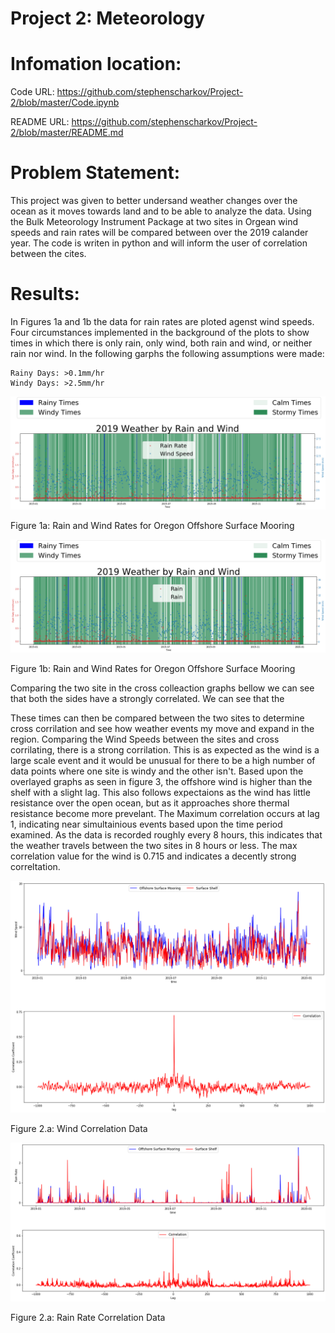 #  Project 2: Meteorology

# Infomation location:

  Code URL: https://github.com/stephenscharkov/Project-2/blob/master/Code.ipynb
  
  README URL: https://github.com/stephenscharkov/Project-2/blob/master/README.md
  
# Problem Statement:

  This project was given to better undersand weather changes over the ocean as it moves towards land and to be able to analyze the data.  Using the Bulk Meteorology Instrument Package at two sites in Orgean wind speeds and rain rates will be compared between over the 2019 calander year. The code is writen in python and will inform the user of correlation between the cites. 

# Results:
  In Figures 1a and 1b the data for rain rates are ploted agenst wind speeds. Four circumstances implemented in the background of the plots to show times in which there is only rain, only wind, both rain and wind, or neither rain nor wind. 
  In the following garphs the following assumptions were made: 
  
    Rainy Days: >0.1mm/hr
    Windy Days: >2.5mm/hr 
    
  
  ![alt text](https://github.com/stephenscharkov/Project-2/blob/master/Fig1a.PNG)
  
  Figure 1a: Rain and Wind Rates for Oregon Offshore Surface Mooring

  ![alt text](https://github.com/stephenscharkov/Project-2/blob/master/Fig1b.png)
  
  Figure 1b: Rain and Wind Rates for Oregon Offshore Surface Mooring
  
  
  Comparing the two site in the cross colleaction graphs bellow we can see that both the sides have a strongly correlated. We can see that the 
  
  These times can then be compared between the two sites to determine cross corrilation and see how weather events my move and expand in the region. Comparing the Wind Speeds between the sites and cross corrilating, there is a strong corrilation. This is as expected as the wind is a large scale event and it would be unusual for there to be a high number of data points where one site is windy and the other isn't. Based upon the overlayed graphs as seen in figure 3, the offshore wind is higher than the shelf with a slight lag. This also follows expectaions as the wind has little resistance over the open ocean, but as it approaches shore thermal resistance become more prevelant. The Maximum correlation occurs at lag 1, indicating near simultainious events based upon the time period examined. As the data is recorded roughly every 8 hours, this indicates that the weather travels between the two sites in 8 hours or less. The max correlation value for the wind is 0.715 and indicates a decently strong correltation.

  ![alt text](https://github.com/stephenscharkov/Project-2/blob/master/Fig2a.png)
  
  Figure 2.a: Wind Correlation Data
  
  ![alt text](https://github.com/stephenscharkov/Project-2/blob/master/Fig2b.png)
  
  Figure 2.a: Rain Rate Correlation Data
